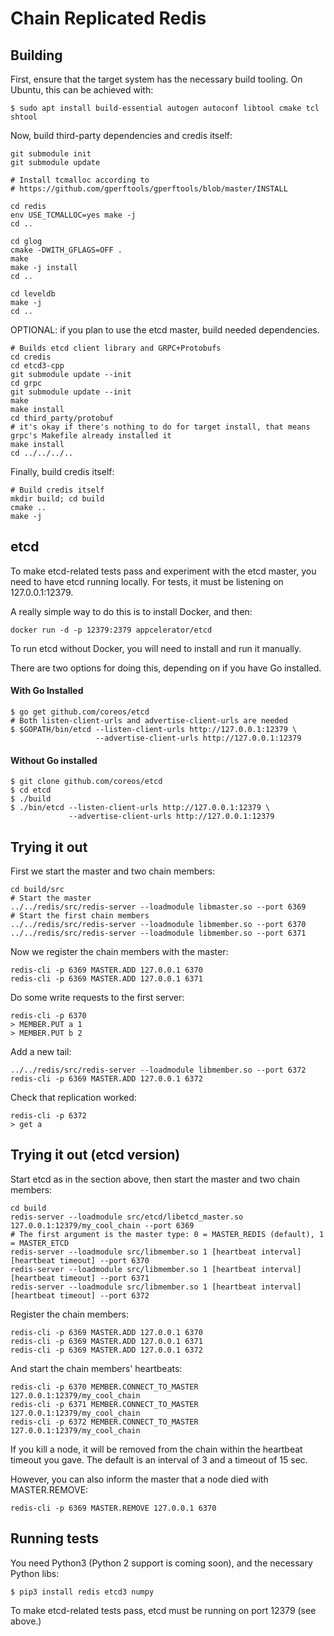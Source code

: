 # Chain Replicated Redis

## Building

First, ensure that the target system has the necessary build tooling. On Ubuntu, this can be achieved with:
```
$ sudo apt install build-essential autogen autoconf libtool cmake tcl shtool
```

Now, build third-party dependencies and credis itself:
```
git submodule init
git submodule update

# Install tcmalloc according to
# https://github.com/gperftools/gperftools/blob/master/INSTALL

cd redis
env USE_TCMALLOC=yes make -j
cd ..

cd glog
cmake -DWITH_GFLAGS=OFF .
make
make -j install
cd ..

cd leveldb
make -j
cd ..
```

OPTIONAL: if you plan to use the etcd master, build needed dependencies.
```
# Builds etcd client library and GRPC+Protobufs
cd credis
cd etcd3-cpp
git submodule update --init
cd grpc
git submodule update --init
make
make install
cd third_party/protobuf
# it's okay if there's nothing to do for target install, that means grpc's Makefile already installed it
make install
cd ../../../..
```

Finally, build credis itself:
```
# Build credis itself
mkdir build; cd build
cmake ..
make -j
```

## etcd
To make etcd-related tests pass and experiment with the etcd master, you
need to have etcd running locally. For tests, it must be listening on 127.0.0.1:12379.

A really simple way to do this is to install Docker, and then:

```
docker run -d -p 12379:2379 appcelerator/etcd
```

To run etcd without Docker, you will need to install and run it manually.

There are two options for doing this, depending on if you have Go installed.

#### With Go Installed
```$xslt
$ go get github.com/coreos/etcd
# Both listen-client-urls and advertise-client-urls are needed
$ $GOPATH/bin/etcd --listen-client-urls http://127.0.0.1:12379 \
                   --advertise-client-urls http://127.0.0.1:12379
```

#### Without Go installed
```$xslt
$ git clone github.com/coreos/etcd
$ cd etcd
$ ./build
$ ./bin/etcd --listen-client-urls http://127.0.0.1:12379 \
             --advertise-client-urls http://127.0.0.1:12379
```

## Trying it out

First we start the master and two chain members:

```
cd build/src
# Start the master
../../redis/src/redis-server --loadmodule libmaster.so --port 6369
# Start the first chain members
../../redis/src/redis-server --loadmodule libmember.so --port 6370
../../redis/src/redis-server --loadmodule libmember.so --port 6371
```

Now we register the chain members with the master:

```
redis-cli -p 6369 MASTER.ADD 127.0.0.1 6370
redis-cli -p 6369 MASTER.ADD 127.0.0.1 6371
```

Do some write requests to the first server:

```
redis-cli -p 6370
> MEMBER.PUT a 1
> MEMBER.PUT b 2
```

Add a new tail:

```
../../redis/src/redis-server --loadmodule libmember.so --port 6372
redis-cli -p 6369 MASTER.ADD 127.0.0.1 6372
```

Check that replication worked:

```
redis-cli -p 6372
> get a
```

## Trying it out (etcd version)

Start etcd as in the section above, then start the master and two chain members:

```
cd build
redis-server --loadmodule src/etcd/libetcd_master.so 127.0.0.1:12379/my_cool_chain --port 6369
# The first argument is the master type: 0 = MASTER_REDIS (default), 1 = MASTER_ETCD
redis-server --loadmodule src/libmember.so 1 [heartbeat interval] [heartbeat timeout] --port 6370
redis-server --loadmodule src/libmember.so 1 [heartbeat interval] [heartbeat timeout] --port 6371
redis-server --loadmodule src/libmember.so 1 [heartbeat interval] [heartbeat timeout] --port 6372
```

Register the chain members:

```
redis-cli -p 6369 MASTER.ADD 127.0.0.1 6370
redis-cli -p 6369 MASTER.ADD 127.0.0.1 6371
redis-cli -p 6369 MASTER.ADD 127.0.0.1 6372
```

And start the chain members' heartbeats:

```
redis-cli -p 6370 MEMBER.CONNECT_TO_MASTER 127.0.0.1:12379/my_cool_chain
redis-cli -p 6371 MEMBER.CONNECT_TO_MASTER 127.0.0.1:12379/my_cool_chain
redis-cli -p 6372 MEMBER.CONNECT_TO_MASTER 127.0.0.1:12379/my_cool_chain
```

If you kill a node, it will be removed from the chain within the heartbeat timeout you gave.
The default is an interval of 3 and a timeout of 15 sec.

However, you can also inform the master that a node died with MASTER.REMOVE:

```
redis-cli -p 6369 MASTER.REMOVE 127.0.0.1 6370
```

## Running tests
You need Python3 (Python 2 support is coming soon), and the necessary Python libs:
```
$ pip3 install redis etcd3 numpy
```

To make etcd-related tests pass, etcd must be running on port 12379 (see above.)

